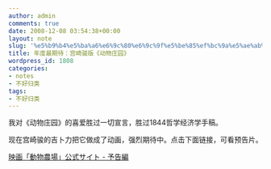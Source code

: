```yaml
---
author: admin
comments: true
date: 2008-12-08 03:54:38+00:00
layout: note
slug: '%e5%b9%b4%e5%ba%a6%e6%9c%80%e6%9c%9f%e5%be%85%ef%bc%9a%e5%ae%ab%e5%b4%8e%e9%aa%8f%e7%89%88%e3%80%8a%e5%8a%a8%e7%89%a9%e5%ba%84%e5%9b%ad%e3%80%8b'
title: 年度最期待：宫崎骏版《动物庄园》
wordpress_id: 1808
categories:
- notes
- 不好归类
tags:
- 不好归类
---
```


我对《动物庄园》的喜爱胜过一切宣言，胜过1844哲学经济学手稿。  
  
现在宫崎骏的吉卜力把它做成了动画，强烈期待中。点击下面链接，可看预告片。  
  
[映画「動物農場」公式サイト - 予告編](http://www.ghibli-museum.jp/animal/trailer/)  


<blockquote></blockquote>
